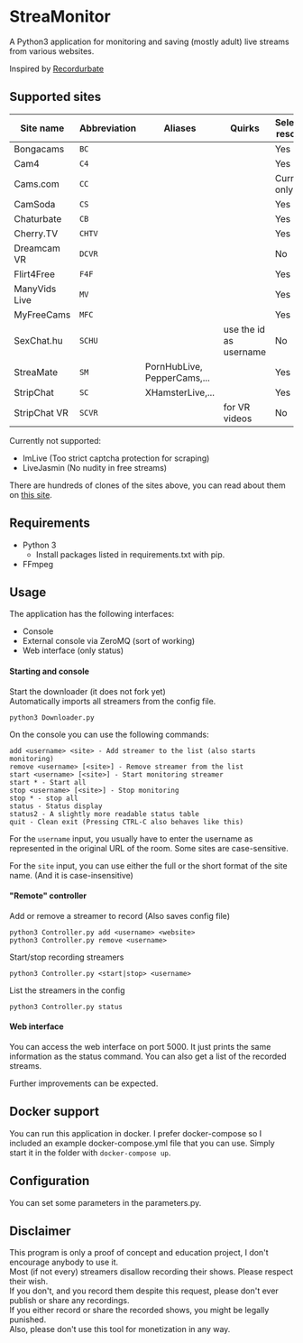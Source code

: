 # StreaMonitor
A Python3 application for monitoring and saving (mostly adult) live streams from various websites.

Inspired by [Recordurbate](https://github.com/oliverjrose99/Recordurbate)

## Supported sites
| Site name      | Abbreviation | Aliases                     | Quirks                 | Selectable resolution |
|----------------|--------------|-----------------------------|------------------------|-----------------------|
| Bongacams      | `BC`         |                             |                        | Yes                   |
| Cam4           | `C4`         |                             |                        | Yes                   |
| Cams.com       | `CC`         |                             |                        | Currently only 360p   |
| CamSoda        | `CS`         |                             |                        | Yes                   |
| Chaturbate     | `CB`         |                             |                        | Yes                   |
| Cherry.TV      | `CHTV`       |                             |                        | Yes                   |
| Dreamcam VR    | `DCVR`       |                             |                        | No                    |
| Flirt4Free     | `F4F`        |                             |                        | Yes                   |
| ManyVids Live  | `MV`         |                             |                        | Yes                   |
| MyFreeCams     | `MFC`        |                             |                        | Yes                   |
| SexChat.hu     | `SCHU`       |                             | use the id as username | No                    |
| StreaMate      | `SM`         | PornHubLive, PepperCams,... |                        | Yes                   |
| StripChat      | `SC`         | XHamsterLive,...            |                        | Yes                   |
| StripChat VR   | `SCVR`       |                             | for VR videos          | No                    |

Currently not supported:
* ImLive (Too strict captcha protection for scraping)
* LiveJasmin (No nudity in free streams)

There are hundreds of clones of the sites above, you can read about them on [this site](https://adultwebcam.site/clone-sites-by-platform/).

## Requirements
* Python 3
  * Install packages listed in requirements.txt with pip.
* FFmpeg

## Usage

The application has the following interfaces:
* Console
* External console via ZeroMQ (sort of working)
* Web interface (only status)

#### Starting and console
Start the downloader (it does not fork yet)\
Automatically imports all streamers from the config file.
```
python3 Downloader.py
```

On the console you can use the following commands:
```
add <username> <site> - Add streamer to the list (also starts monitoring)
remove <username> [<site>] - Remove streamer from the list
start <username> [<site>] - Start monitoring streamer
start * - Start all
stop <username> [<site>] - Stop monitoring
stop * - stop all
status - Status display 
status2 - A slightly more readable status table
quit - Clean exit (Pressing CTRL-C also behaves like this)
```
For the `username` input, you usually have to enter the username as represented in the original URL of the room. 
Some sites are case-sensitive.

For the `site` input, you can use either the full or the short format of the site name. (And it is case-insensitive)

#### "Remote" controller
Add or remove a streamer to record (Also saves config file)
```
python3 Controller.py add <username> <website>
python3 Controller.py remove <username>
```

Start/stop recording streamers
```
python3 Controller.py <start|stop> <username>
```

List the streamers in the config
```
python3 Controller.py status
```

#### Web interface

You can access the web interface on port 5000. 
It just prints the same information as the status command. 
You can also get a list of the recorded streams.

Further improvements can be expected.

## Docker support

You can run this application in docker. I prefer docker-compose so I included an example docker-compose.yml file that you can use.
Simply start it in the folder with `docker-compose up`.

## Configuration

You can set some parameters in the parameters.py.

## Disclaimer

This program is only a proof of concept and education project, I don't encourage anybody to use it. \
Most (if not every) streamers disallow recording their shows. Please respect their wish. \
If you don't, and you record them despite this request, please don't ever publish or share any recordings. \
If you either record or share the recorded shows, you might be legally punished. \
Also, please don't use this tool for monetization in any way.
